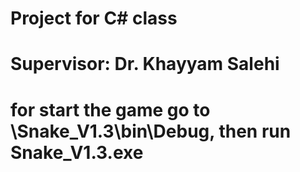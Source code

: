 # Project for C# class

# Supervisor: Dr. Khayyam Salehi

# for start the game go to \Snake_V1.3\bin\Debug, then run Snake_V1.3.exe
